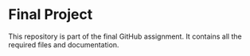 # Final Project

This repository is part of the final GitHub assignment. It contains all the required files and documentation.
